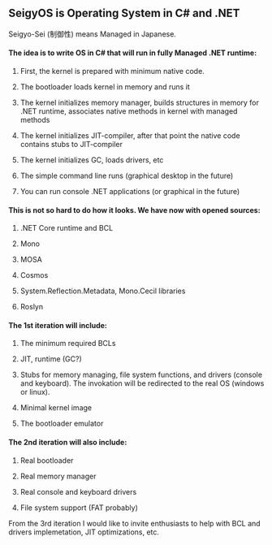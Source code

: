 ## SeigyOS is Operating System in C# and .NET

Seigyo-Sei (制御性) means Managed in Japanese.

#### The idea is to write OS in C# that will run in fully Managed .NET runtime:

1) First, the kernel is prepared with minimum native code.

2) The bootloader loads kernel in memory and runs it

3) The kernel initializes memory manager, builds structures in memory for .NET runtime, associates native methods in kernel with managed methods

4) The kernel initializes JIT-compiler, after that point the native code contains stubs to JIT-compiler

5) The kernel initializes GC, loads drivers, etc

6) The simple command line runs (graphical desktop in the future)

7) You can run console .NET applications (or graphical in the future)

#### This is not so hard to do how it looks. We have now with opened sources:

1) .NET Core runtime and BCL

2) Mono

3) MOSA

4) Cosmos

5) System.Reflection.Metadata, Mono.Cecil libraries

6) Roslyn

#### The 1st iteration will include:

1) The minimum required BCLs

2) JIT, runtime (GC?)

3) Stubs for memory managing, file system functions, and drivers (console and keyboard). The invokation will be redirected to the real OS (windows or linux).

4) Minimal kernel image

5) The bootloader emulator

#### The 2nd iteration will also include:

1) Real bootloader

2) Real memory manager

2) Real console and keyboard drivers

3) File system support (FAT probably)

From the 3rd iteration I would like to invite enthusiasts to help with BCL and drivers implemetation, JIT optimizations, etc.
